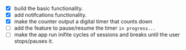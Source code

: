 - [x] build the basic functionality.
- [x] add notifcations functionality.
- [x] make the counter output a digital timer that counts down
- [ ] add the feature to pause/resume the timer `in progress...`
- [ ] make the app run inifite cycles of sessions and breaks until the user stops/pauses it.
